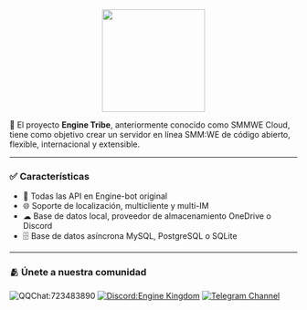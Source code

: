 <div align="center">
  <img src="https://raw.githubusercontent.com/EngineTribe/Server/main/assets/enginetribe.png" width="180px">
  <br>
</div>

📡 El proyecto **Engine Tribe**, anteriormente conocido como SMMWE Cloud, tiene como objetivo crear un servidor en línea SMM:WE de código abierto, flexible, internacional y extensible.

---

### ✅ Características

- 👥 Todas las API en Engine-bot original
- 🌐 Soporte de localización, multicliente y multi-IM
- ☁ Base de datos local, proveedor de almacenamiento OneDrive o Discord
- 🗄️ Base de datos asíncrona MySQL, PostgreSQL o SQLite

---

### 🫂 Únete a nuestra comunidad

![QQChat:723483890](https://img.shields.io/badge/QQ%20Group-723483890-faad01?logo=tencentqq) [![Discord:Engine Kingdom](https://img.shields.io/badge/Discord-Engine%20Kingdom-5865f2?logo=discord)](https://discord.gg/enginekingdom) [![Telegram Channel](https://img.shields.io/badge/Canal%20de-Telegram-28a8ea?logo=telegram)](https://t.me/EngineTribe_Channel)
